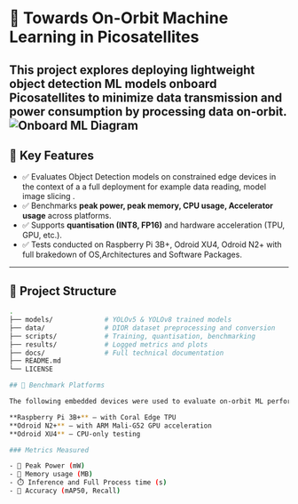 # 🚀 Towards On-Orbit Machine Learning in Picosatellites

This project explores deploying lightweight object detection ML models onboard Picosatellites to minimize data transmission and power consumption by processing data on-orbit.
![Onboard ML Diagram](assets/Introdiagram.jpeg)
---

## 📌 Key Features

- ✅ Evaluates Object Detection models on constrained edge devices in the context of a a full deployment for example data reading, model image slicing .
- ✅ Benchmarks **peak power, peak memory, CPU usage, Accelerator usage** across platforms.
- ✅ Supports **quantisation (INT8, FP16)** and hardware acceleration (TPU, GPU, etc.).
- ✅ Tests conducted on Raspberry Pi 3B+, Odroid XU4, Odroid N2+ with full brakedown of OS,Architectures and Software Packages.

---

## 📁 Project Structure

```bash
.
├── models/             # YOLOv5 & YOLOv8 trained models
├── data/               # DIOR dataset preprocessing and conversion
├── scripts/            # Training, quantisation, benchmarking
├── results/            # Logged metrics and plots
├── docs/               # Full technical documentation
├── README.md
└── LICENSE

## 🧪 Benchmark Platforms

The following embedded devices were used to evaluate on-orbit ML performance:

**Raspberry Pi 3B+** — with Coral Edge TPU  
**Odroid N2+** — with ARM Mali-G52 GPU acceleration  
**Odroid XU4** — CPU-only testing

### Metrics Measured

- 🔋 Peak Power (mW)
- 💾 Memory usage (MB)
- ⏱️ Inference and Full Process time (s)
- 🎯 Accuracy (mAP50, Recall)
